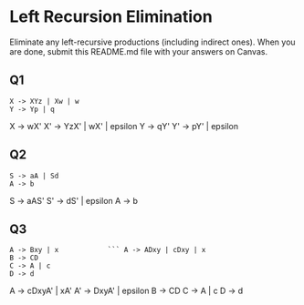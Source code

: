 # Left Recursion Elimination

Eliminate any left-recursive productions (including indirect ones). When you are done, submit this README.md file with your answers on Canvas. 

## Q1

```
X -> XYz | Xw | w
Y -> Yp | q
```
X  -> wX' 
X' -> YzX' | wX' | epsilon
Y  -> qY'
Y' -> pY' | epsilon

## Q2

```
S -> aA | Sd
A -> b
```
S  -> aAS'
S' -> dS' | epsilon
A  -> b

## Q3

```
A -> Bxy | x            ``` A -> ADxy | cDxy | x
B -> CD
C -> A | c
D -> d           
```
A  -> cDxyA' | xA' 
A' -> DxyA' | epsilon
B -> CD
C -> A | c
D -> d